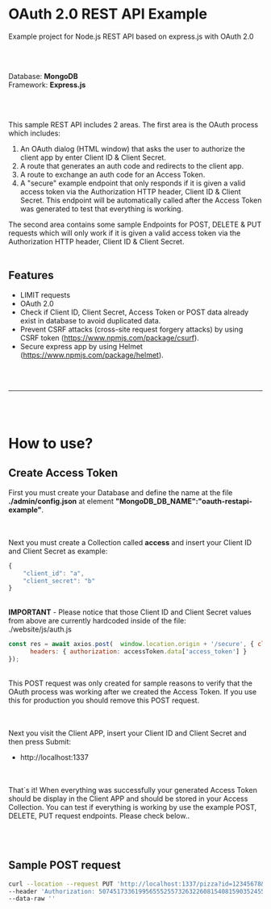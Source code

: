 # OAuth 2.0 REST API Example
Example project for Node.js REST API based on express.js with OAuth 2.0


<br />
<br />


Database: **MongoDB**
<br /> Framework: **Express.js**

<br />
<br />


This sample REST API includes 2 areas. The first area is the OAuth process which includes:
1. An OAuth dialog (HTML window) that asks the user to authorize the client app by enter Client ID & Client Secret.
2. A route that generates an auth code and redirects to the client app.
3. A route to exchange an auth code for an Access Token.
4. A "secure" example endpoint that only responds if it is given a valid access token via the Authorization HTTP header, Client ID & Client Secret. This endpoint will be automatically called after the Access Token was generated to test that everything is working.


The second area contains some sample Endpoints for POST, DELETE & PUT requests which will only work if it is given a valid access token via the Authorization HTTP header, Client ID & Client Secret.
<br />
<br />


## Features
- LIMIT requests
- OAuth 2.0
- Check if Client ID, Client Secret, Access Token or POST data already exist in database to avoid duplicated data.
- Prevent CSRF attacks (cross-site request forgery attacks) by using CSRF token (https://www.npmjs.com/package/csurf).
- Secure express app by using Helmet (https://www.npmjs.com/package/helmet).



<br />
<br />


_______________________________________

<br />
<br />

# How to use?

## Create Access Token
First you must create your Database and define the name at the file **./admin/config.json** at element **"MongoDB_DB_NAME":"oauth-restapi-example"**.

<br /><br />Next you must create a Collection called **access** and insert your Client ID and Client Secret as example:
```javascript
{
    "client_id": "a",
    "client_secret": "b"
}
```

<br />**IMPORTANT** - Please notice that those Client ID and Client Secret values from above are currently hardcoded inside of the file:
<br />./website/js/auth.js
```javascript
const res = await axios.post(  window.location.origin + '/secure', { client_id: 'a', client_secret: 'b'  }, {
      headers: { authorization: accessToken.data['access_token'] }
}); 
```
<br /> This POST request was only created for sample reasons to verify that the OAuth process was working after we created the Access Token. If you use this for production you should remove this POST request.

<br /> <br /> Next you visit the Client APP, insert your Client ID and Client Secret and then press Submit:
- http://localhost:1337

<br /> <br /> That´s it! When everything was successfully your generated Access Token should be display in the Client APP and should be stored in your Access Collection. You can test if everything is working by use the example POST, DELETE, PUT request endpoints. Please check below..








<br /><br />

## Sample POST request
```bash
curl --location --request PUT 'http://localhost:1337/pizza?id=12345678&title=bbbb2&client_id=a&client_secret=b' \
--header 'Authorization: 50745173361995655525573263226081540815903524556943' \
--data-raw ''
```
```
